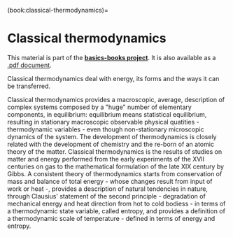 (book:classical-thermodynamics)=
# Classical thermodynamics

This material is part of the [**basics-books project**](https://basics2022.github.io/bbooks). It is also available as a [.pdf document](_build/latex/book.pdf).

Classical thermodynamics deal with energy, its forms and the ways it can be transferred. 

Classical thermodynamics provides a macroscopic, average, description of complex systems composed by a "huge" number of elementary components, in equilibrium: equilibrium means statistical equilibrium, resulting in stationary macroscopic observable physical quatities - thermodynamic variables - even though non-stationary microscopic dynamics of the system. The development of thermodynamics is closely related with the development of chemistry and the re-born of an atomic theory of the matter. Classical thermodynamics is the results of studies on matter and energy performed from the early experiments of the XVII centuries on gas to the mathematical formulation of the late XIX century by Gibbs. A consistent theory of thermodynamics starts from conservation of mass and balance of total energy - whose changes result from input of work or heat -, provides a description of natural tendencies in nature, through Clausius' statement of the second principle - degradation of mechanical energy and heat direction from hot to cold bodiess - in terms of a thermodynamic state variable, called entropy, and provides a definition of a thermodynamic scale of temperature - defined in terms of energy and entropy.

<!--
**Introduzione.**
- la termodinamica si occupa della forme di energia, e delle sue variazioni attraverso scambi di lavoro e calore;
- la termodinamica classica fornisce una descrizione macroscopica di sistemi complessi, formati da un numero enorme di componenti elementari (atomi e molecole), per motivi di convenienza: la descrizione macroscopica media comporta una perdita di informazioni sul sistema, e la necessità di una grandezza legata ad essa che indichi il verso naturale di alcune trasformazioni, l'entropia;
- in equilibrio **todo**: in molti casi di interesse comune, l'**equilibrio** termodinamico **locale** viene raggiunto in intervalli di tempo che hanno durata caratteristica molto inferiore ai tempi caratteristici del sistema macrroscopico: le leggi della termodinamica vengono quindi applicate anche nello studio della meccanica dei solidi e dei fluidi;

**Argomenti.**
- Principi della termodinamica
  - Modello matematico: funzioni di stato,...
  - Dall'esperienza ai principi fisici, alla base del modello
  - Principi per sistemi chiusi e per sistemi aperti: facendo riferiemnto al *thm del trasporto di Reynolds*
  - grandezze intensive, estensive, sepcifiche,...
- Potenziali termodinamici e coefficienti termodinamici
  - potenziali termodinamici, relazioni di Maxwell
  - coefficienti termodinamici: dilatazione, comprimibilità
  - miscellanea nell'uso delle derivate parziali di funzioni multi-variabile in termodinamica
- Stati della materia: equazioni di stato e equazioni costitutive
  - fluidi:
    - gas
    - liquidi
  - solidi
  - trasformazioni di fase
  - altro...
- Trasformazioni termodinamiche nei gas e macchine a fluido
  - trasformazioni nei piani termodinamici
  - macchine termiche ideali e non: Carnot, efficienza massima, cicli reali, formulazioni di Kelvin e Plank del secondo principio della termodinamica; disuguaglianza di Clausis
  - cicli termodinamici: Otto, Diesel, Rankine, Joule-Brayton,...
- Meccanismi di trasmissione del calore:
  - conduzione
  - convezione: naturale e forzata
  - irraggiamento

**Extra.**
- Formulazione assiomatica della termodinamica
- Cenni di meccanica statistica
-->
